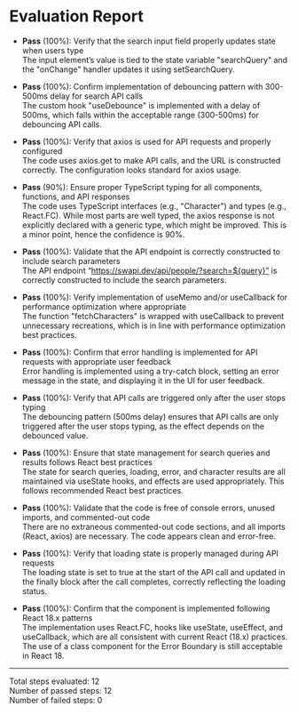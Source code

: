 # Evaluation Report

- **Pass** (100%): Verify that the search input field properly updates state when users type  
  The input element’s value is tied to the state variable "searchQuery" and the "onChange" handler updates it using setSearchQuery.

- **Pass** (100%): Confirm implementation of debouncing pattern with 300-500ms delay for search API calls  
  The custom hook "useDebounce" is implemented with a delay of 500ms, which falls within the acceptable range (300-500ms) for debouncing API calls.

- **Pass** (100%): Verify that axios is used for API requests and properly configured  
  The code uses axios.get to make API calls, and the URL is constructed correctly. The configuration looks standard for axios usage.

- **Pass** (90%): Ensure proper TypeScript typing for all components, functions, and API responses  
  The code uses TypeScript interfaces (e.g., "Character") and types (e.g., React.FC). While most parts are well typed, the axios response is not explicitly declared with a generic type, which might be improved. This is a minor point, hence the confidence is 90%.

- **Pass** (100%): Validate that the API endpoint is correctly constructed to include search parameters  
  The API endpoint “https://swapi.dev/api/people/?search=${query}” is correctly constructed to include the search parameters.

- **Pass** (100%): Verify implementation of useMemo and/or useCallback for performance optimization where appropriate  
  The function "fetchCharacters" is wrapped with useCallback to prevent unnecessary recreations, which is in line with performance optimization best practices.

- **Pass** (100%): Confirm that error handling is implemented for API requests with appropriate user feedback  
  Error handling is implemented using a try-catch block, setting an error message in the state, and displaying it in the UI for user feedback.

- **Pass** (100%): Verify that API calls are triggered only after the user stops typing  
  The debouncing pattern (500ms delay) ensures that API calls are only triggered after the user stops typing, as the effect depends on the debounced value.

- **Pass** (100%): Ensure that state management for search queries and results follows React best practices  
  The state for search queries, loading, error, and character results are all maintained via useState hooks, and effects are used appropriately. This follows recommended React best practices.

- **Pass** (100%): Validate that the code is free of console errors, unused imports, and commented-out code  
  There are no extraneous commented-out code sections, and all imports (React, axios) are necessary. The code appears clean and error-free.

- **Pass** (100%): Verify that loading state is properly managed during API requests  
  The loading state is set to true at the start of the API call and updated in the finally block after the call completes, correctly reflecting the loading status.

- **Pass** (100%): Confirm that the component is implemented following React 18.x patterns  
  The implementation uses React.FC, hooks like useState, useEffect, and useCallback, which are all consistent with current React (18.x) practices. The use of a class component for the Error Boundary is still acceptable in React 18.

---

Total steps evaluated: 12  
Number of passed steps: 12  
Number of failed steps: 0